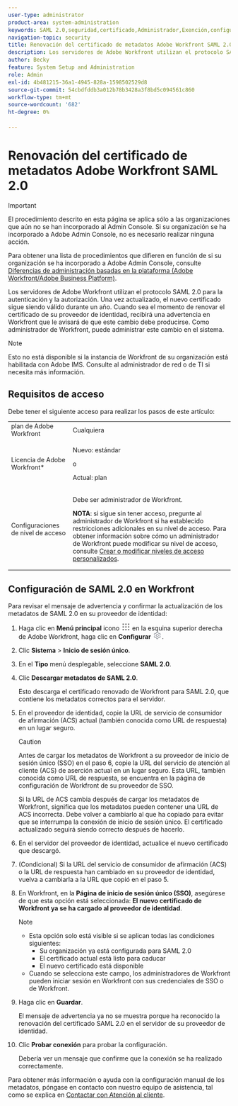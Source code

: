 ```yaml
---
user-type: administrator
product-area: system-administration
keywords: SAML 2.0,seguridad,certificado,Administrador,Exención,configurar,metadatos
navigation-topic: security
title: Renovación del certificado de metadatos Adobe Workfront SAML 2.0
description: Los servidores de Adobe Workfront utilizan el protocolo SAML 2.0 para la autenticación y la autorización. Una vez actualizado, el nuevo certificado sigue siendo válido durante un año. Cuando sea el momento de renovar el certificado de su proveedor de identidad, recibirá una advertencia en Workfront que le avisará de que este cambio debe producirse. Como administrador de Workfront, puede administrar este cambio en el sistema.
author: Becky
feature: System Setup and Administration
role: Admin
exl-id: 4b481215-36a1-4945-828a-1598502529d8
source-git-commit: 54cbdfddb3a012b78b3428a3f8bd5c094561c860
workflow-type: tm+mt
source-wordcount: '682'
ht-degree: 0%

---
```


# Renovación del certificado de metadatos Adobe Workfront SAML 2.0

>[!IMPORTANT]
>
>El procedimiento descrito en esta página se aplica sólo a las organizaciones que aún no se han incorporado al Admin Console. Si su organización se ha incorporado a Adobe Admin Console, no es necesario realizar ninguna acción.
>
>Para obtener una lista de procedimientos que difieren en función de si su organización se ha incorporado a Adobe Admin Console, consulte [Diferencias de administración basadas en la plataforma (Adobe Workfront/Adobe Business Platform)](../../../administration-and-setup/get-started-wf-administration/actions-in-admin-console.md).

Los servidores de Adobe Workfront utilizan el protocolo SAML 2.0 para la autenticación y la autorización. Una vez actualizado, el nuevo certificado sigue siendo válido durante un año. Cuando sea el momento de renovar el certificado de su proveedor de identidad, recibirá una advertencia en Workfront que le avisará de que este cambio debe producirse. Como administrador de Workfront, puede administrar este cambio en el sistema.

<!--Use this Important note box in the last few weeks before each update.

You must take action to update the metadata in your identity provider with the information from the renewed certificate before the specified date. Mismatched certificates can keep your users from logging in to Workfront after November 22, 2022.
 
-->

>[!NOTE]
>
>Esto no está disponible si la instancia de Workfront de su organización está habilitada con Adobe IMS. Consulte al administrador de red o de TI si necesita más información.

## Requisitos de acceso

Debe tener el siguiente acceso para realizar los pasos de este artículo:

<table style="table-layout:auto"> 
 <col> 
 <col> 
 <tbody> 
  <tr> 
   <td role="rowheader">plan de Adobe Workfront</td> 
   <td>Cualquiera</td> 
  </tr> 
 <tr> 
  <td role="rowheader">Licencia de Adobe Workfront*</td> 
  <td> <p>Nuevo: estándar </p>
 <p>o</p> 
<p>Actual: plan </p> 
</td> 
 </tr>   
 <tr> 
   <td role="rowheader">Configuraciones de nivel de acceso</td> 
   <td> <p>Debe ser administrador de Workfront.</p> <p><b>NOTA</b>: si sigue sin tener acceso, pregunte al administrador de Workfront si ha establecido restricciones adicionales en su nivel de acceso. Para obtener información sobre cómo un administrador de Workfront puede modificar su nivel de acceso, consulte <a href="../../../administration-and-setup/add-users/configure-and-grant-access/create-modify-access-levels.md" class="MCXref xref">Crear o modificar niveles de acceso personalizados</a>.</p> </td> 
  </tr> 
 </tbody> 
</table>

## Configuración de SAML 2.0 en Workfront

Para revisar el mensaje de advertencia y confirmar la actualización de los metadatos de SAML 2.0 en su proveedor de identidad:

1. Haga clic en **Menú principal** icono ![](assets/main-menu-icon.png) en la esquina superior derecha de Adobe Workfront, haga clic en **Configurar** ![](assets/gear-icon-settings.png).

1. Clic **Sistema** > **Inicio de sesión único**.

1. En el **Tipo** menú desplegable, seleccione **SAML 2.0**.

1. Clic **Descargar metadatos de SAML 2.0**.

   Esto descarga el certificado renovado de Workfront para SAML 2.0, que contiene los metadatos correctos para el servidor.

1. En el proveedor de identidad, copie la URL de servicio de consumidor de afirmación (ACS) actual (también conocida como URL de respuesta) en un lugar seguro.

   >[!CAUTION]
   >
   >Antes de cargar los metadatos de Workfront a su proveedor de inicio de sesión único (SSO) en el paso 6, copie la URL del servicio de atención al cliente (ACS) de aserción actual en un lugar seguro. Esta URL, también conocida como URL de respuesta, se encuentra en la página de configuración de Workfront de su proveedor de SSO.
   >
   >
   >Si la URL de ACS cambia después de cargar los metadatos de Workfront, significa que los metadatos pueden contener una URL de ACS incorrecta. Debe volver a cambiarlo al que ha copiado para evitar que se interrumpa la conexión de inicio de sesión único. El certificado actualizado seguirá siendo correcto después de hacerlo.

1. En el servidor del proveedor de identidad, actualice el nuevo certificado que descargó.
1. (Condicional) Si la URL del servicio de consumidor de afirmación (ACS) o la URL de respuesta han cambiado en su proveedor de identidad, vuelva a cambiarla a la URL que copió en el paso 5.
1. En Workfront, en la **Página de inicio de sesión único (SSO)**, asegúrese de que esta opción está seleccionada: **El nuevo certificado de Workfront ya se ha cargado al proveedor de identidad**.

   >[!NOTE]
   >
   >* Esta opción solo está visible si se aplican todas las condiciones siguientes:
   >   * Su organización ya está configurada para SAML 2.0
   >   * El certificado actual está listo para caducar
   >   * El nuevo certificado está disponible
   >* Cuando se selecciona este campo, los administradores de Workfront pueden iniciar sesión en Workfront con sus credenciales de SSO o de Workfront.

1. Haga clic en **Guardar**.

   El mensaje de advertencia ya no se muestra porque ha reconocido la renovación del certificado SAML 2.0 en el servidor de su proveedor de identidad.

1. Clic **Probar conexión** para probar la configuración.

   Debería ver un mensaje que confirme que la conexión se ha realizado correctamente.

Para obtener más información o ayuda con la configuración manual de los metadatos, póngase en contacto con nuestro equipo de asistencia, tal como se explica en [Contactar con Atención al cliente](../../../workfront-basics/tips-tricks-and-troubleshooting/contact-customer-support.md).
